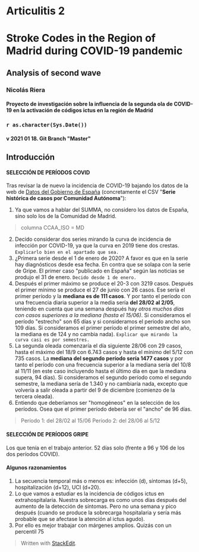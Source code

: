 Articulitis 2
=========

# Stroke Codes in the Region of Madrid during COVID-19 pandemic

## Analysis of second wave

### Nicolás Riera
#### Proyecto de investigación sobre la influencia de la segunda ola de COVID-19 en la activación de códigos ictus en la región de Madrid

### `r as.character(Sys.Date())`

#### v 2021 01 18. Git Branch "Master"

Introducción
--------------------------------------------
#### SELECCIÓN DE PERÍODOS COVID

Tras revisar la de nuevo la incidencia de COVID-19 bajando los datos de la web de [Datos del Gobierno de España](https://datos.gob.es/es/catalogo/e05070101-evolucion-de-enfermedad-por-el-coronavirus-covid-19) (concretamente el CSV "**Serie histórica de casos por Comunidad Autónoma**"):

 1. Ya que vamos a hablar del SUMMA, no considero los datos de España, sino solo los de la Comunidad de Madrid.

> columna CCAA_ISO = MD

 2. Decido considerar dos series mirando la curva de incidencia de infección por COVID-19, ya que la curva en 2019 tiene dos crestas. `Explicarlo bien en el apartado que sea.`
 3. ¿Primera serie desde el 1 de enero de 2020? A favor es que en la serie hay diagnósticos desde esa fecha. En contra que se solapa con la serie de Gripe. El primer caso "publicado en España" según las noticias se produjo el 31 de enero. `Decido desde 1 de enero.`
 4. Después el primer máximo se produce el 20-3 con 3219 casos. Después el primer mínimo se produce el 27 de junio con 26 casos. Ese sería el primer período y la **mediana es de 111 casos**. Y por tanto el período con una frecuencia diaria superior a la media sería **del 28/02 al 2/05**, teniendo en cuenta que una semana después hay *otros muchos días con casos superiores a la mediana (hasta el 15/06)*. Si consideramos el período "estrecho" son 65 días y si consideramos el periodo ancho son 109 días. Si consideramos el primer período el primer semestre del año, la mediana es de 124 y no cambia nada). `Explicar que mirando la curva casi es por semestres.`
 5. La segunda oleada comenzaría el día siguiente 28/06 con 29 casos, hasta el máximo del 18/9 con 6.743 casos y hasta el mínimo del 5/12 con 735 casos. La **mediana del segundo período sería 1477 casos** y por tanto el período con una frecuencia superior a la mediana sería del 10/8 al 11/11 (en este caso incluyendo hasta el último día en que la mediana supera, 94 días). Si consideramos el segundo período como el segundo semestre, la mediana sería de 1.340 y no cambiaría nada, excepto que volvería a salir oleada a partir del 9 de diciembre (comienzo de la tercera oleada).
 6. Entiendo que deberíamos ser "homogéneos" en la selección de los períodos. Osea que el primer período debería ser el "ancho" de 96 días.

> Período 1: del 28/02 al 15/06
> Período 2: del 28/06 al 5/12

#### SELECCIÓN DE PERÍODOS GRIPE
Los que tenía en el trabajo anterior.
52 días solo (frente a 96 y 106 de los dos períodos COVID).

#### Algunos razonamientos
1. La secuencia temporal más o menos es: infección (d), síntomas (d+5), hospitalización (d+12), UCI (d+20).
2. Lo que vamos a estudiar es la incidencia de códigos ictus en extrahospitalaria. Nuestra sobrecarga es como unos días después del aumento de la detección de síntomas. Pero no una semana y pico después (cuando se produce la sobrecarga hospitalaria y sería más probable que se afectase la atención al ictus agudo).
3. Por ello es mejor trabajar con márgenes amplios. Quizás con un percentil 75 

> 
> Written with [StackEdit](https://stackedit.io/).


<!--stackedit_data:
eyJoaXN0b3J5IjpbLTIxMTEyNzIyMzAsMTQxODcxODQ1MywxMD
M0MTE5NTQ2LDIxMjE1NDA5NzMsNTYxODc2NTk4LC0xOTU5MDcx
MTYwXX0=
-->